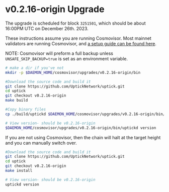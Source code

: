 # v0.2.16-origin Upgrade

The upgrade is scheduled for block `3251501`, which should be about 16:00PM UTC on December 26th. 2023.

These instructions assume you are running Cosmovisor. Most mainnet validators are running Cosmovisor, and [a setup guide can be found here](https://upticknft.gitbook.io/uptick-network-documentation/guides/quickstart/cosmovisor).

NOTE: Cosmovisor will preform a full backup unless `UNSAFE_SKIP_BACKUP=true` is set as an environment variable.

```bash
# make a dir if you've not
mkdir -p $DAEMON_HOME/cosmovisor/upgrades/v0.2.16-origin/bin

#Download the source code and build it
git clone https://github.com/UptickNetwork/uptick.git
cd uptick
git checkout v0.2.16-origin
make build

#Copy binary files
cp ./build/uptickd $DAEMON_HOME/cosmovisor/upgrades/v0.2.16-origin/bin/

# View version- should be v0.2.16-origin
$DAEMON_HOME/cosmovisor/upgrades/v0.2.16-origin/bin/uptickd version

```

If you are not using Cosmovisor, then the chain will halt at the target height and you can manually switch over.

```bash
#Download the source code and build it
git clone https://github.com/UptickNetwork/uptick.git
cd uptick
git checkout v0.2.16-origin
make install

# View version- should be v0.2.16-origin
uptickd version
```

